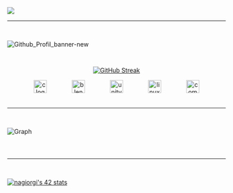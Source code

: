 <img align="left" src="https://github.com/Gl1tsh/Gl1tsh/assets/69108289/10b7052c-3921-44c0-b466-6e9890891838.png">

<br>

---

<br>

![Github_Profil_banner-new](https://github.com/Gl1tsh/Gl1tsh/assets/69108289/23222b01-3c29-41ad-98b7-50169152db20)

##

<div align="center" style="display: flex; justify-content: center;">

[![GitHub Streak](https://streak-stats.demolab.com?user=Gl1tsh&theme=noctis-minimus&hide_border=true&date_format=j%20M%5B%20Y%5D&mode=weekly&type=png)](https://git.io/streak-stats)

</div>

<div align="center">
  <img src="https://cdn.jsdelivr.net/gh/devicons/devicon/icons/c/c-original.svg" height="30" alt="c logo"  />
  <img width="50" />
  <img src="https://cdn.jsdelivr.net/gh/devicons/devicon/icons/blender/blender-original.svg" height="30" alt="blender logo"  />
  <img width="50" />
  <img src="https://cdn.jsdelivr.net/gh/devicons/devicon/icons/unity/unity-original.svg" height="30" alt="unity logo"  />
  <img width="50" />
  <img src="https://cdn.jsdelivr.net/gh/devicons/devicon/icons/linux/linux-original.svg" height="30" alt="linux logo"  />
  <img width="50" />
  <img src="https://cdn.jsdelivr.net/gh/devicons/devicon/icons/composer/composer-original.svg" height="30" alt="composer logo"  />
</div>


<br>

---

<br>

![Graph](https://github.com/Gl1tsh/Gl1tsh/assets/69108289/28410c99-9da0-404d-aac9-9c0e2780b8dc)

###

<br>

---

<br>

  [![nagiorgi's 42 stats](https://badge.mediaplus.ma/darkblue/nagiorgi?1337Badge=off&UM6P=off)](https://profile.intra.42.fr/users/nagiorgi)

###
